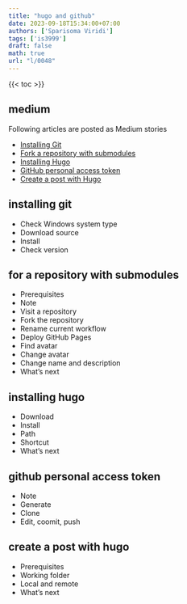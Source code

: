 ```yaml
---
title: "hugo and github"
date: 2023-09-18T15:34:00+07:00
authors: ['Sparisoma Viridi']
tags: ['is3999']
draft: false
math: true
url: "l/0048"
---
```

{{< toc >}}

## medium
Following articles are posted as Medium stories
+ [Installing Git](https://medium.com/@6unpnp/installing-git-8d4c29799185)
+ [Fork a repository with submodules](https://medium.com/@6unpnp/fork-a-repository-with-submodules-3599bec98b15)
+ [Installing Hugo](https://medium.com/@6unpnp/installing-hugo-3c8a9cbb791d)
+ [GitHub personal access token](https://medium.com/@6unpnp/github-personal-access-token-47748e1f6900)
+ [Create a post with Hugo](https://medium.com/@6unpnp/create-a-post-with-hugo-c72b711095d1)


## installing git [](https://medium.com/@6unpnp/installing-git-8d4c29799185)
+ Check Windows system type
+ Download source
+ Install
+ Check version


## for a repository with submodules [](https://medium.com/@6unpnp/fork-a-repository-with-submodules-3599bec98b15)
+ Prerequisites
+ Note
+ Visit a repository
+ Fork the repository
+ Rename current workflow
+ Deploy GitHub Pages
+ Find avatar
+ Change avatar
+ Change name and description
+ What’s next


## installing hugo [](https://medium.com/@6unpnp/installing-hugo-3c8a9cbb791d)
+ Download
+ Install
+ Path
+ Shortcut
+ What’s next


## github personal access token [](https://medium.com/@6unpnp/github-personal-access-token-47748e1f6900)
+ Note
+ Generate
+ Clone
+ Edit, coomit, push


## create a post with hugo [](https://medium.com/@6unpnp/create-a-post-with-hugo-c72b711095d1)
+ Prerequisites
+ Working folder
+ Local and remote
+ What’s next
